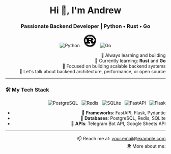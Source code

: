 <h1 align="center">Hi 👋, I'm Andrew</h1>
<h3 align="center">Passionate Backend Developer | Python • Rust • Go</h3>

<p align="center">
  <img src="https://cdn.jsdelivr.net/gh/devicons/devicon/icons/python/python-original.svg" alt="Python" width="40" height="40"/>
  &nbsp;
  <img src="https://raw.githubusercontent.com/devicons/devicon/master/icons/rust/rust-plain.svg" alt="Rust" width="40" height="40"/>
  &nbsp;
  <img src="https://cdn.jsdelivr.net/gh/devicons/devicon/icons/go/go-original.svg" alt="Go" width="40" height="40"/>
</p>

<div align="right">
  🧠 Always learning and building <br>
  🌱 Currently learning: <strong>Rust</strong> and <strong>Go</strong> <br>
  🔧 Focused on building scalable backend systems <br>
  💬 Let's talk about backend architecture, performance, or open source <br>
</div>

---

### 🛠️ My Tech Stack

<div align="right">
  <img src="https://cdn.jsdelivr.net/gh/devicons/devicon/icons/postgresql/postgresql-original.svg" alt="PostgreSQL" width="40" height="40"/>
  &nbsp;
  <img src="https://cdn.jsdelivr.net/gh/devicons/devicon/icons/redis/redis-original.svg" alt="Redis" width="40" height="40"/>
  &nbsp;
  <img src="https://cdn.jsdelivr.net/gh/devicons/devicon/icons/sqlite/sqlite-original.svg" alt="SQLite" width="40" height="40"/>
  &nbsp;
  <img src="https://cdn.jsdelivr.net/gh/devicons/devicon/icons/fastapi/fastapi-original.svg" alt="FastAPI" width="40" height="40"/>
  &nbsp;
  <img src="https://cdn.jsdelivr.net/gh/devicons/devicon/icons/flask/flask-original.svg" alt="Flask" width="40" height="40"/>
</div>

<div align="right">

- 🧩 <strong>Frameworks</strong>: FastAPI, Flask, Pydantic  
- 💾 <strong>Databases</strong>: PostgreSQL, Redis, SQLite  
- 🤖 <strong>APIs</strong>: Telegram Bot API, Google Sheets API  

</div>

---

<div align="right">
  📫 Reach me at: <a href="mailto:your.email@example.com">your.email@example.com</a> <br>
  🌍 More about me: <a hr
